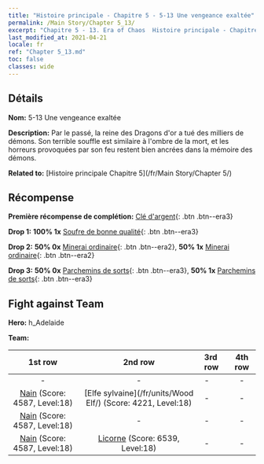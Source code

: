 ```yaml
---
title: "Histoire principale - Chapitre 5 - 5-13 Une vengeance exaltée"
permalink: /Main Story/Chapter 5_13/
excerpt: "Chapitre 5 - 13. Era of Chaos  Histoire principale - Chapitre 5_13. 5-13 Une vengeance exaltée"
last_modified_at: 2021-04-21
locale: fr
ref: "Chapter 5_13.md"
toc: false
classes: wide
---
```


## Détails

 **Nom:** 5-13 Une vengeance exaltée

 **Description:** Par le passé, la reine des Dragons d'or a tué des milliers de démons. Son terrible souffle est similaire à l'ombre de la mort, et les horreurs provoquées par son feu restent bien ancrées dans la mémoire des démons.

 **Related to:** [Histoire principale Chapitre 5](/fr/Main Story/Chapter 5/)

## Récompense

 **Première récompense de complétion:** [Clé d'argent](/fr/Items/con_693/){: .btn .btn--era3}

 **Drop 1:** **100% 1x** [Soufre de bonne qualité](/fr/Items/mat_15/){: .btn .btn--era3}

 **Drop 2:** **50% 0x** [Minerai ordinaire](/fr/Items/mat_6/){: .btn .btn--era2}, **50% 1x** [Minerai ordinaire](/fr/Items/mat_6/){: .btn .btn--era2}

 **Drop 3:** **50% 0x** [Parchemins de sorts](/fr/Items/con_694/){: .btn .btn--era3}, **50% 1x** [Parchemins de sorts](/fr/Items/con_694/){: .btn .btn--era3}


## Fight against Team
 **Hero:** h_Adelaide

 **Team:**


  | 1st row | 2nd row | 3rd row | 4th row |
  |:----:|:----:|:----|:----:|
  | - | - | - | - |
  | [Nain](/fr/units/Dwarf/) (Score: 4587, Level:18)  | [Elfe sylvaine](/fr/units/Wood Elf/) (Score: 4221, Level:18)  | - | - |
  | [Nain](/fr/units/Dwarf/) (Score: 4587, Level:18)  | - | - | - |
  | [Nain](/fr/units/Dwarf/) (Score: 4587, Level:18)  | [Licorne](/fr/units/Unicorn/) (Score: 6539, Level:18)  | - | - |


